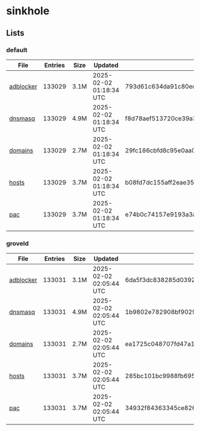 # sinkhole

## Lists

### default

|File|Entries|Size|Updated|Hash|
|-|-|-|-|-|
|[adblocker](https://raw.githubusercontent.com/groveld/sinkhole/lists/default/adblocker.txt)|133029|3.1M|2025-02-02 01:18:34 UTC|793d61c634da91c80ec455a2bacb069e7df17d9716c6e32145af8147099ad282|
|[dnsmasq](https://raw.githubusercontent.com/groveld/sinkhole/lists/default/dnsmasq.txt)|133029|4.9M|2025-02-02 01:18:34 UTC|f8d78aef513720ce39a3e41d992b25ad1efc2b2aeb7ab806e461c3338e511719|
|[domains](https://raw.githubusercontent.com/groveld/sinkhole/lists/default/domains.txt)|133029|2.7M|2025-02-02 01:18:34 UTC|29fc186cbfd8c95e0aa0bd682ef6fc3482d2dfb751cf541bee127d9bfa750a30|
|[hosts](https://raw.githubusercontent.com/groveld/sinkhole/lists/default/hosts.txt)|133029|3.7M|2025-02-02 01:18:34 UTC|b08fd7dc155aff2eae35789fbb1d986e1ae3536deb917bf81cd36f637857ffda|
|[pac](https://raw.githubusercontent.com/groveld/sinkhole/lists/default/pac.txt)|133029|3.7M|2025-02-02 01:18:34 UTC|e74b0c74157e9193a3a694c87cfec8de22b432f66758678cdadd656d9ea13039|

### groveld

|File|Entries|Size|Updated|Hash|
|-|-|-|-|-|
|[adblocker](https://raw.githubusercontent.com/groveld/sinkhole/lists/groveld/adblocker.txt)|133031|3.1M|2025-02-02 02:05:44 UTC|6da5f3dc838285d0392c48ef5261dcb51fa5899dbf0fd20c95556796feb5788d|
|[dnsmasq](https://raw.githubusercontent.com/groveld/sinkhole/lists/groveld/dnsmasq.txt)|133031|4.9M|2025-02-02 02:05:44 UTC|1b9802e782908bf9029bc1413874e796a6f719232c2b96cdd15058dbd19d5713|
|[domains](https://raw.githubusercontent.com/groveld/sinkhole/lists/groveld/domains.txt)|133031|2.7M|2025-02-02 02:05:44 UTC|ea1725c048707fd47a1865e41f07da05d911ef4212d2c1596dad266ead3796db|
|[hosts](https://raw.githubusercontent.com/groveld/sinkhole/lists/groveld/hosts.txt)|133031|3.7M|2025-02-02 02:05:44 UTC|285bc101bc9988fb695cc33db9ecc5609a968ff79c9100ff49f5ee3c67321ba5|
|[pac](https://raw.githubusercontent.com/groveld/sinkhole/lists/groveld/pac.txt)|133031|3.7M|2025-02-02 02:05:44 UTC|34932f84363345ce8264097ce3236ae806f306bb56c52165da3d096e8f4e5624|
